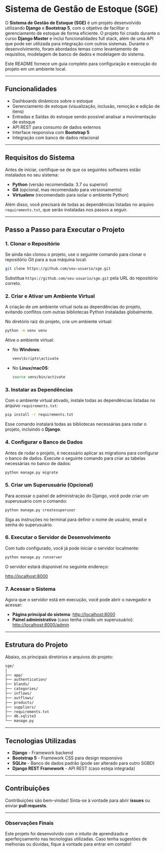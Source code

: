 
# Sistema de Gestão de Estoque (SGE)

O **Sistema de Gestão de Estoque (SGE)** é um projeto desenvolvido utilizando **Django** e **Bootstrap 5**, com o objetivo de facilitar o gerenciamento de estoque de forma eficiente. O projeto foi criado durante o curso **Django Master** e inclui funcionalidades full stack, além de uma API que pode ser utilizada para integração com outros sistemas. Durante o desenvolvimento, foram abordados temas como levantamento de requisitos, modelagem de banco de dados e modelagem do sistema.

Este README fornece um guia completo para configuração e execução do projeto em um ambiente local.

---

## Funcionalidades

- Dashboards dinâmicos sobre o estoque
- Gerenciamento de estoque (visualização, inclusão, remoção e edição de itens)
- Entradas e Saídas do estoque sendo possível analisar a movimentação de estoque
- API REST para consumo de dados externos
- Interface responsiva com **Bootstrap 5**
- Integração com banco de dados relacional

---

## Requisitos do Sistema

Antes de iniciar, certifique-se de que os seguintes softwares estão instalados no seu sistema:

- **Python** (versão recomendada: 3.7 ou superior)
- **Git** (opcional, mas recomendado para versionamento)
- **Virtualenv** (recomendado para isolar o ambiente Python)

Além disso, você precisará de todas as dependências listadas no arquivo `requirements.txt`, que serão instaladas nos passos a seguir.

---

## Passo a Passo para Executar o Projeto

### 1. Clonar o Repositório

Se ainda não clonou o projeto, use o seguinte comando para clonar o repositório Git para a sua máquina local:

```bash
git clone https://github.com/seu-usuario/sge.git
```

Substitua `https://github.com/seu-usuario/sge.git` pela URL do repositório correto.

### 2. Criar e Ativar um Ambiente Virtual

A criação de um ambiente virtual isola as dependências do projeto, evitando conflitos com outras bibliotecas Python instaladas globalmente.

No diretório raiz do projeto, crie um ambiente virtual:

```bash
python -m venv venv
```

Ative o ambiente virtual:

- No **Windows**:
  ```bash
  venv\Scripts\activate
  ```
- No **Linux/macOS**:
  ```bash
  source venv/bin/activate
  ```

### 3. Instalar as Dependências

Com o ambiente virtual ativado, instale todas as dependências listadas no arquivo `requirements.txt`:

```bash
pip install -r requirements.txt
```

Esse comando instalará todas as bibliotecas necessárias para rodar o projeto, incluindo o **Django**.

### 4. Configurar o Banco de Dados

Antes de rodar o projeto, é necessário aplicar as migrations para configurar o banco de dados. Execute o seguinte comando para criar as tabelas necessárias no banco de dados:

```bash
python manage.py migrate
```

### 5. Criar um Superusuário (Opcional)

Para acessar o painel de administração do Django, você pode criar um superusuário com o comando:

```bash
python manage.py createsuperuser
```

Siga as instruções no terminal para definir o nome de usuário, email e senha do superusuário.

### 6. Executar o Servidor de Desenvolvimento

Com tudo configurado, você já pode iniciar o servidor localmente:

```bash
python manage.py runserver
```

O servidor estará disponível no seguinte endereço:

[http://localhost:8000](http://localhost:8000)

### 7. Acessar o Sistema

Agora que o servidor está em execução, você pode abrir o navegador e acessar:

- **Página principal do sistema**: [http://localhost:8000](http://localhost:8000)
- **Painel administrativo** (caso tenha criado um superusuário): [http://localhost:8000/admin](http://localhost:8000/admin)

---

## Estrutura do Projeto

Abaixo, os principais diretórios e arquivos do projeto:

```bash
sge/
│
├── app/
├── authentication/
├── blands/
├── categories/
├── inflows/
├── outflows/
├── products/
├── suppliers/
├── requirements.txt
├── db.sqlite3
└── manage.py
```

---

## Tecnologias Utilizadas

- **Django** - Framework backend
- **Bootstrap 5** - Framework CSS para design responsivo
- **SQLite** - Banco de dados padrão (pode ser alterado para outro SGBD)
- **Django REST Framework** - API REST (caso esteja integrada)

---

## Contribuições

Contribuições são bem-vindas! Sinta-se à vontade para abrir **issues** ou enviar **pull requests**.

---

### Observações Finais

Este projeto foi desenvolvido com o intuito de aprendizado e aperfeiçoamento nas tecnologias utilizadas. Caso tenha sugestões de melhorias ou dúvidas, fique à vontade para entrar em contato!
